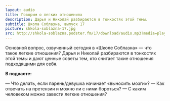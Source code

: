 ```yaml
---
layout: audio
title: Говорим о легких отношениях
description: Дарья и Николай разбираются в тонкостях этой темы.
subtitle: Школа Соблазна, выпуск 17
picture: shkola-soblazna-17.jpg
src: http://shkola-soblazna.podster.fm/17/download/audio.mp3?media=player
---
```


Основной вопрос, озвученный сегодня в «Школе Соблазна» — что такое легкие отношения? Дарья и Николай разбираются в тонкостях этой темы и дают ценные советы тем, кто считает такие отношения подходящими для себя.

**В подкасте:**

— Что делать, если парень/девушка начинает «выносить мозги»?
— Как отвечать на претензии и можно ли с ними бороться?
— С каким человеком можно завести легкие отношения? 
